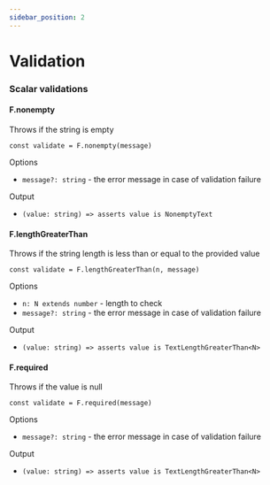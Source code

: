 ```yaml
---
sidebar_position: 2
---
```


# Validation

### Scalar validations

#### F.nonempty

Throws if the string is empty

```
const validate = F.nonempty(message)
```

Options

- `message?: string` - the error message in case of validation failure

Output

- `(value: string) => asserts value is NonemptyText`

#### F.lengthGreaterThan

Throws if the string length is less than or equal to the provided value

```
const validate = F.lengthGreaterThan(n, message)
```

Options

- `n: N extends number` - length to check
- `message?: string` - the error message in case of validation failure

Output

- `(value: string) => asserts value is TextLengthGreaterThan<N>`

#### F.required

Throws if the value is null

```
const validate = F.required(message)
```

Options

- `message?: string` - the error message in case of validation failure

Output

- `(value: string) => asserts value is TextLengthGreaterThan<N>`
